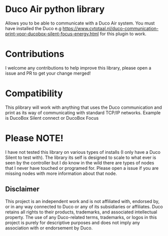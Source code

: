 # Duco Air python library

Allows you to be able to communicate with a Duco Air system. You must have installed the Duco e.g https://www.cvtotaal.nl/duco-communication-print-voor-ducobox-silent-focus-energy.html for this plugin to work.

# Contributions

I welcome any contributions to help improve this library, please open a issue and PR to get your change merged!

# Compatibility

This plibrary will work with anything that uses the Duco communication and print as its way of communicating with standard TCP/IP networks. Example is DucoBox Silent connect or DucoBox Focus

# Please NOTE!

I have not tested this library on various types of installs (I only have a Duco Silent to test with). The library its self is designed to scale to what ever is seen by the controller but I do know in the wild there are types of nodes that I never have touched or programed for. Please open a issue if you are missing nodes with more information about that node.

## Disclaimer
This project is an independent work and is not affiliated with, endorsed by, or in any way connected to Duco or any of its subsidiaries or affiliates. Duco retains all rights to their products, trademarks, and associated intellectual property. The use of any Duco-related terms, trademarks, or logos in this project is purely for descriptive purposes and does not imply any association with or endorsement by Duco.
